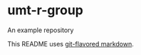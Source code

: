 # umt-r-group
An example repository

This README uses [git-flavored markdown](https://github.com/adam-p/markdown-here/wiki/Markdown-Cheatsheet).
